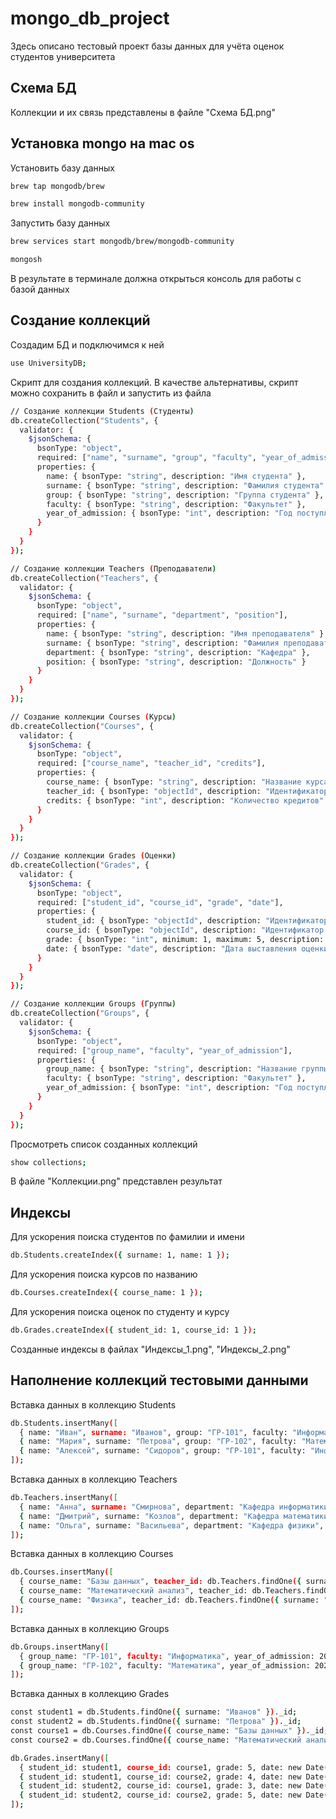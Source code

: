 # mongo_db_project
Здесь описано тестовый проект базы данных для учёта оценок студентов университета
## Схема БД
Коллекции и их связь представлены в файле "Схема БД.png"
## Установка mongo на mac os
Установить базу данных
```sh
brew tap mongodb/brew
```
```sh
brew install mongodb-community
```
Запустить базу данных
```sh
brew services start mongodb/brew/mongodb-community
```
```sh
mongosh
```
В результате в терминале должна открыться консоль для работы с базой данных
## Создание коллекций
Создадим БД и подключимся к ней
```sh
use UniversityDB;
```
Скрипт для создания коллекций. В качестве альтернативы, скрипт можно сохранить в файл и запустить из файла
```sh
// Создание коллекции Students (Студенты)
db.createCollection("Students", {
  validator: {
    $jsonSchema: {
      bsonType: "object",
      required: ["name", "surname", "group", "faculty", "year_of_admission"],
      properties: {
        name: { bsonType: "string", description: "Имя студента" },
        surname: { bsonType: "string", description: "Фамилия студента" },
        group: { bsonType: "string", description: "Группа студента" },
        faculty: { bsonType: "string", description: "Факультет" },
        year_of_admission: { bsonType: "int", description: "Год поступления" }
      }
    }
  }
});

// Создание коллекции Teachers (Преподаватели)
db.createCollection("Teachers", {
  validator: {
    $jsonSchema: {
      bsonType: "object",
      required: ["name", "surname", "department", "position"],
      properties: {
        name: { bsonType: "string", description: "Имя преподавателя" },
        surname: { bsonType: "string", description: "Фамилия преподавателя" },
        department: { bsonType: "string", description: "Кафедра" },
        position: { bsonType: "string", description: "Должность" }
      }
    }
  }
});

// Создание коллекции Courses (Курсы)
db.createCollection("Courses", {
  validator: {
    $jsonSchema: {
      bsonType: "object",
      required: ["course_name", "teacher_id", "credits"],
      properties: {
        course_name: { bsonType: "string", description: "Название курса" },
        teacher_id: { bsonType: "objectId", description: "Идентификатор преподавателя" },
        credits: { bsonType: "int", description: "Количество кредитов" }
      }
    }
  }
});

// Создание коллекции Grades (Оценки)
db.createCollection("Grades", {
  validator: {
    $jsonSchema: {
      bsonType: "object",
      required: ["student_id", "course_id", "grade", "date"],
      properties: {
        student_id: { bsonType: "objectId", description: "Идентификатор студента" },
        course_id: { bsonType: "objectId", description: "Идентификатор курса" },
        grade: { bsonType: "int", minimum: 1, maximum: 5, description: "Оценка" },
        date: { bsonType: "date", description: "Дата выставления оценки" }
      }
    }
  }
});

// Создание коллекции Groups (Группы)
db.createCollection("Groups", {
  validator: {
    $jsonSchema: {
      bsonType: "object",
      required: ["group_name", "faculty", "year_of_admission"],
      properties: {
        group_name: { bsonType: "string", description: "Название группы" },
        faculty: { bsonType: "string", description: "Факультет" },
        year_of_admission: { bsonType: "int", description: "Год поступления" }
      }
    }
  }
});
```
Просмотреть список созданных коллекций
```sh
show collections;
```
В файле "Коллекции.png" представлен результат
## Индексы
Для ускорения поиска студентов по фамилии и имени
```sh
db.Students.createIndex({ surname: 1, name: 1 });
```
Для ускорения поиска курсов по названию
```sh
db.Courses.createIndex({ course_name: 1 });
```
Для ускорения поиска оценок по студенту и курсу
```sh
db.Grades.createIndex({ student_id: 1, course_id: 1 });
```
Созданные индексы в файлах "Индексы_1.png", "Индексы_2.png"
## Наполнение коллекций тестовыми данными
Вставка данных в коллекцию Students
```sh
db.Students.insertMany([
  { name: "Иван", surname: "Иванов", group: "ГР-101", faculty: "Информатика", year_of_admission: 2020 },
  { name: "Мария", surname: "Петрова", group: "ГР-102", faculty: "Математика", year_of_admission: 2021 },
  { name: "Алексей", surname: "Сидоров", group: "ГР-101", faculty: "Информатика", year_of_admission: 2020 }
]);
```
Вставка данных в коллекцию Teachers
```sh
db.Teachers.insertMany([
  { name: "Анна", surname: "Смирнова", department: "Кафедра информатики", position: "Доцент" },
  { name: "Дмитрий", surname: "Козлов", department: "Кафедра математики", position: "Профессор" },
  { name: "Ольга", surname: "Васильева", department: "Кафедра физики", position: "Ассистент" }
]);
```
Вставка данных в коллекцию Courses
```sh
db.Courses.insertMany([
  { course_name: "Базы данных", teacher_id: db.Teachers.findOne({ surname: "Смирнова" })._id, credits: 4 },
  { course_name: "Математический анализ", teacher_id: db.Teachers.findOne({ surname: "Козлов" })._id, credits: 5 },
  { course_name: "Физика", teacher_id: db.Teachers.findOne({ surname: "Васильева" })._id, credits: 3 }
]);
```
Вставка данных в коллекцию Groups
```sh
db.Groups.insertMany([
  { group_name: "ГР-101", faculty: "Информатика", year_of_admission: 2020 },
  { group_name: "ГР-102", faculty: "Математика", year_of_admission: 2021 }
]);
```
Вставка данных в коллекцию Grades
```sh
const student1 = db.Students.findOne({ surname: "Иванов" })._id;
const student2 = db.Students.findOne({ surname: "Петрова" })._id;
const course1 = db.Courses.findOne({ course_name: "Базы данных" })._id;
const course2 = db.Courses.findOne({ course_name: "Математический анализ" })._id;

db.Grades.insertMany([
  { student_id: student1, course_id: course1, grade: 5, date: new Date("2023-10-01") },
  { student_id: student1, course_id: course2, grade: 4, date: new Date("2023-10-02") },
  { student_id: student2, course_id: course1, grade: 3, date: new Date("2023-10-03") },
  { student_id: student2, course_id: course2, grade: 5, date: new Date("2023-10-04") }
]);
```

